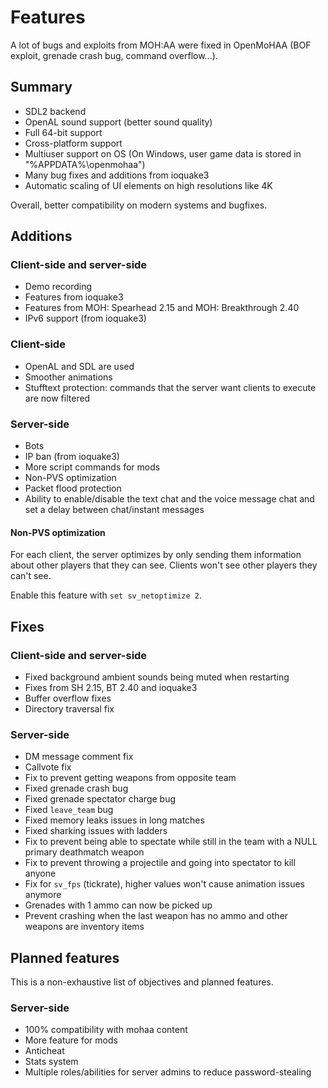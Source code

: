 # Features

A lot of bugs and exploits from MOH:AA were fixed in OpenMoHAA (BOF exploit, grenade crash bug, command overflow...).

## Summary

- SDL2 backend
- OpenAL sound support (better sound quality)
- Full 64-bit support
- Cross-platform support
- Multiuser support on OS (On Windows, user game data is stored in "%APPDATA%\openmohaa")
- Many bug fixes and additions from ioquake3
- Automatic scaling of UI elements on high resolutions like 4K

Overall, better compatibility on modern systems and bugfixes.

## Additions

### Client-side and server-side

- Demo recording
- Features from ioquake3
- Features from MOH: Spearhead 2.15 and MOH: Breakthrough 2.40
- IPv6 support (from ioquake3)

### Client-side

- OpenAL and SDL are used
- Smoother animations
- Stufftext protection: commands that the server want clients to execute are now filtered

### Server-side

- Bots
- IP ban (from ioquake3)
- More script commands for mods
- Non-PVS optimization
- Packet flood protection
- Ability to enable/disable the text chat and the voice message chat and set a delay between chat/instant messages

#### Non-PVS optimization

For each client, the server optimizes by only sending them information about other players that they can see. Clients won't see other players they can't see.

Enable this feature with `set sv_netoptimize 2`.

## Fixes

### Client-side and server-side

- Fixed background ambient sounds being muted when restarting
- Fixes from SH 2.15, BT 2.40 and ioquake3
- Buffer overflow fixes
- Directory traversal fix

### Server-side

- DM message comment fix
- Callvote fix
- Fix to prevent getting weapons from opposite team
- Fixed grenade crash bug
- Fixed grenade spectator charge bug
- Fixed `leave_team` bug
- Fixed memory leaks issues in long matches
- Fixed sharking issues with ladders
- Fix to prevent being able to spectate while still in the team with a NULL primary deathmatch weapon
- Fix to prevent throwing a projectile and going into spectator to kill anyone
- Fix for `sv_fps` (tickrate), higher values won't cause animation issues anymore
- Grenades with 1 ammo can now be picked up
- Prevent crashing when the last weapon has no ammo and other weapons are inventory items

## Planned features

This is a non-exhaustive list of objectives and planned features.

### Server-side

- 100% compatibility with mohaa content
- More feature for mods
- Anticheat
- Stats system
- Multiple roles/abilities for server admins to reduce password-stealing
